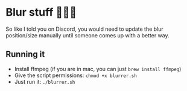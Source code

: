 # Blur stuff 🤷🏼‍♂️
So like I told you on Discord, you would need to update the blur position/size manually until someone comes up with a better way.

## Running it
- Install ffmpeg (if you are in mac, you can just `brew install ffmpeg`)
- Give the script permissions: `chmod +x blurrer.sh`
- Just run it: `./blurrer.sh`